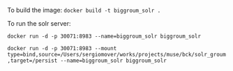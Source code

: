 To build the image:
    ```docker build -t biggroum_solr .```

To run the solr server:

```docker run -d -p 30071:8983 --name=biggroum_solr biggroum_solr```

```docker run -d -p 30071:8983 --mount type=bind,source=/Users/sergiomover/works/projects/muse/bck/solr_groum,target=/persist --name=biggroum_solr biggroum_solr```
